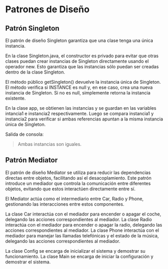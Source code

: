 # Patrones de Diseño

## Patrón Singleton

El patrón de diseño Singleton garantiza que una clase tenga una única instancia.

En la clase Singleton.java, el constructor es privado para evitar que otras clases puedan crear instancias de Singleton directamente usando el operador new. Esto garantiza que las instancias sólo puedan ser creadas dentro de la clase Singleton.

El método público getSingleton() devuelve la instancia única de Singleton. El método verifica si INSTANCE es null y, en ese caso, crea una nueva instancia de Singleton. Si no es null, simplemente retorna la instancia existente.

En la clase app, se obtienen las instancias y se guardan en las variables intancia1 e instancia2 respectivamente. Luego se compara instancia1 y instancia2 para verificar si ambas referencias apuntan a la misma instancia única de Singleton.

Salida de consola:
> Ambas instancias son iguales.

## Patrón Mediator

El patrón de diseño Mediator se utiliza para reducir las dependencias directas entre objetos, facilitando así el desacoplamiento. Este patrón introduce un mediador que controla la comunicación entre diferentes objetos, evitando que estos interactúen directamente entre sí.

El Mediator actúa como el intermediario entre Car, Radio y Phone, gestionando las interacciones entre estos componentes.

La clase Car interactúa con el mediador para encender o apagar el coche, delegando las acciones correspondientes al mediador.
La clase Radio interactúa con el mediador para encender o apagar la radio, delegando las acciones correspondientes al mediador.
La clase Phone interactúa con el mediador para manejar las llamadas telefónicas y el estado de la música, delegando las acciones correspondientes al mediador.

La clase Config se encarga de inicializar el sistema y demostrar su funcionamiento.
La clase Main se encarga de iniciar la configuración y demostrar el sistema.